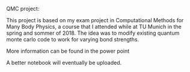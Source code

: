 QMC project:

This project is based on my exam project in Computational Methods for Many Body Physics, a course that I attended while at TU Munich in the spring and sommer of 2018. The idea was to modify existing quantum monte carlo code to work for varying bond strengths. 

More information can be found in the power point

A better notebook will eventually be uploaded.

